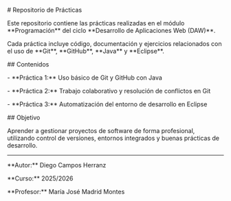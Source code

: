 \# Repositorio de Prácticas 



Este repositorio contiene las prácticas realizadas en el módulo \*\*Programación\*\* del ciclo \*\*Desarrollo de Aplicaciones Web (DAW)\*\*.



Cada práctica incluye código, documentación y ejercicios relacionados con el uso de \*\*Git\*\*, \*\*GitHub\*\*, \*\*Java\*\* y \*\*Eclipse\*\*.



\## Contenidos



\- \*\*Práctica 1:\*\* Uso básico de Git y GitHub con Java  

\- \*\*Práctica 2:\*\* Trabajo colaborativo y resolución de conflictos en Git  

\- \*\*Práctica 3:\*\* Automatización del entorno de desarrollo en Eclipse  



\## Objetivo



Aprender a gestionar proyectos de software de forma profesional, utilizando control de versiones, entornos integrados y buenas prácticas de desarrollo.



---



\*\*Autor:\*\* Diego Campos Herranz  

\*\*Curso:\*\* 2025/2026  

\*\*Profesor:\*\* María José Madrid Montes



